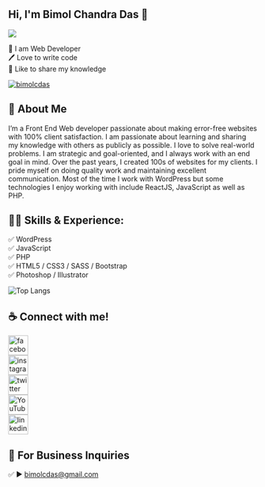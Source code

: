 ## Hi, I'm Bimol Chandra Das 👋
[<img src='https://drive.google.com/file/d/1WpIu7wwxrSAhgkcFrTZndyPDs4fVW40V/view?usp=sharing'>](https://github.com/bimolcdas/)
<p>
👑 I am Web Developer <br> 
🖊️ Love to write code <br> 
🎤 Like to share my knowledge </p> 

<p align="left"> <a href="https://twitter.com/bimolcdas" target="blank"><img src="https://img.shields.io/twitter/follow/bimolcdas?logo=twitter&style=for-the-badge" alt="bimolcdas" /></a> </p>

## 🚀 About Me
I’m a Front End Web developer passionate about making error-free websites with 100% client satisfaction. I am passionate about learning and sharing my knowledge with others as publicly as possible. I love to solve real-world problems. I am strategic and goal-oriented, and I always work with an end goal in mind. Over the past years, I created 100s of websites for my clients. I pride myself on doing quality work and maintaining excellent communication. Most of the time I work with WordPress but some technologies I enjoy working with include ReactJS, JavaScript as well as PHP. 

## 👨‍💻 Skills & Experience: 
✅ WordPress <br> 
✅ JavaScript <br>
✅ PHP <br>
✅ HTML5 / CSS3 / SASS / Bootstrap <br>
✅ Photoshop / Illustrator <br>

![Top Langs](https://github-readme-stats.vercel.app/api/top-langs/?username=bimolcdas&layout=compact)

## ☕ Connect with me!
[<img src='https://github.com/bimolcdas/bimolcdas/blob/main/img/facebook.png?raw=true' alt='facebook' height='40'>](https://www.facebook.com/bimolcdas)  
[<img src='https://github.com/bimolcdas/bimolcdas/blob/main/img/instagram.png?raw=true' alt='instagram' height='40'>](https://www.instagram.com/bimolcdas/)  
[<img src='https://github.com/bimolcdas/bimolcdas/blob/main/img/twitter.png?raw=true' alt='twitter' height='40'>](https://twitter.com/bimolcdas)  
[<img src='https://github.com/bimolcdas/bimolcdas/blob/main/img/youtube.png?raw=true' alt='YouTube' height='40'>](https://www.youtube.com/@ProcoderBD)  
[<img src='https://github.com/bimolcdas/bimolcdas/blob/main/img/linkedin.png?raw=true' alt='linkedin' height='40'>](https://www.linkedin.com/in/bimolcdas/)  

## 📧 For Business Inquiries 
✅  ► bimolcdas@gmail.com
